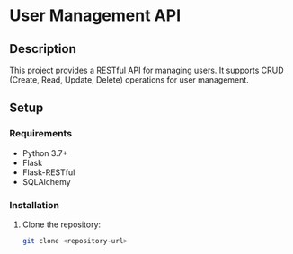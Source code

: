 # User Management API

## Description
This project provides a RESTful API for managing users. It supports CRUD (Create, Read, Update, Delete) operations for user management.

## Setup

### Requirements
- Python 3.7+
- Flask
- Flask-RESTful
- SQLAlchemy

### Installation
1. Clone the repository:
   ```bash
   git clone <repository-url>

